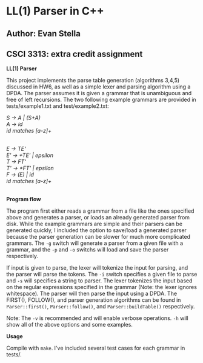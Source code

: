 # LL(1) Parser in C++
## Author: Evan Stella
## CSCI 3313: extra credit assignment

**LL(1) Parser**

This project implements the parse table generation (algorithms 3,4,5) discussed in HW6, as well as a simple lexer and parsing algorithm using a DPDA. The parser assumes it is given a grammar that is unambiguous and free of left recursions. The two following example grammars are provided in tests/example1.txt and test/example2.txt:

*S -> A | (S+A)<br />*
*A -> id<br />*
*id matches [a-z]+<br />*
<br />

*E -> TE'<br />*
*E' -> +TE' | epsilon<br />*
*T -> FT'<br />*
*T' -> \*FT' | epsilon<br />*
*F -> (E) | id<br />*
*id matches [a-z]+<br />*
<br />

**Program flow**

The program first either reads a grammar from a file like the ones specified above and generates a parser, or loads an already generated parser from disk. While the example grammars are simple and their parsers can be generated quickly, I included the option to save/load a generated parser because the parser generation can be slower for much more complicated grammars. The `-g` switch will generate a parser from a given file with a grammar, and the `-p` and `-o` switchs will load and save the parser respectively.

If input is given to parse, the lexer will tokenize the input for parsing, and the parser will parse the tokens. The `-i` switch specifies a given file to parse and `-s` will specifies a string to parser. The lexer tokenizes the input based on the regular expressions specified in the grammar (Note: the lexer ignores whitespace). The parser will then parse the input using a DPDA. The FIRST(), FOLLOW(), and parser generation algorithms can be found in `Parser::first()`, `Parser::follow()`, and `Parser::buildTable()` respectively.

Note: The `-v` is recommended and will enable verbose operations. `-h` will show all of the above options and some examples. 

**Usage**

Compile with `make`. I've included several test cases for each grammar in tests/.

